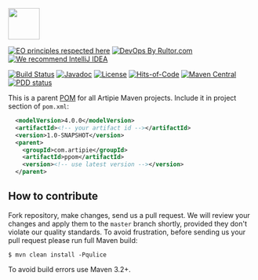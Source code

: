 <img src="https://www.artipie.com/logo.svg" width="64px" height="64px"/>

[![EO principles respected here](https://www.elegantobjects.org/badge.svg)](https://www.elegantobjects.org)
[![DevOps By Rultor.com](http://www.rultor.com/b/artipie/ppom)](http://www.rultor.com/p/artipie/ppom)
[![We recommend IntelliJ IDEA](https://www.elegantobjects.org/intellij-idea.svg)](https://www.jetbrains.com/idea/)

[![Build Status](https://img.shields.io/travis/artipie/ppom/master.svg)](https://travis-ci.org/artipie/ppom)
[![Javadoc](http://www.javadoc.io/badge/com.artipie/ppom.svg)](http://www.javadoc.io/doc/com.artipie/ppom)
[![License](https://img.shields.io/badge/license-MIT-green.svg)](https://github.com/artipie/ppom/blob/master/LICENSE.txt)
[![Hits-of-Code](https://hitsofcode.com/github/artipie/ppom)](https://hitsofcode.com/view/github/artipie/ppom)
[![Maven Central](https://img.shields.io/maven-central/v/com.artipie/ppom.svg)](https://maven-badges.herokuapp.com/maven-central/com.artipie/ppom)
[![PDD status](http://www.0pdd.com/svg?name=artipie/ppom)](http://www.0pdd.com/p?name=artipie/ppom)

This is a parent [POM](https://maven.apache.org/guides/introduction/introduction-to-the-pom.html) for all
Artipie Maven projects. Include it in project section of `pom.xml`:
```xml
  <modelVersion>4.0.0</modelVersion>
  <artifactId><!-- your artifact id --></artifactId>
  <version>1.0-SNAPSHOT</version>
  <parent>
    <groupId>com.artipie</groupId>
    <artifactId>ppom</artifactId>
    <version><!-- use latest version --></version>
  </parent>
```

## How to contribute

Fork repository, make changes, send us a pull request. We will review
your changes and apply them to the `master` branch shortly, provided
they don't violate our quality standards. To avoid frustration, before
sending us your pull request please run full Maven build:

```
$ mvn clean install -Pqulice
```

To avoid build errors use Maven 3.2+.

